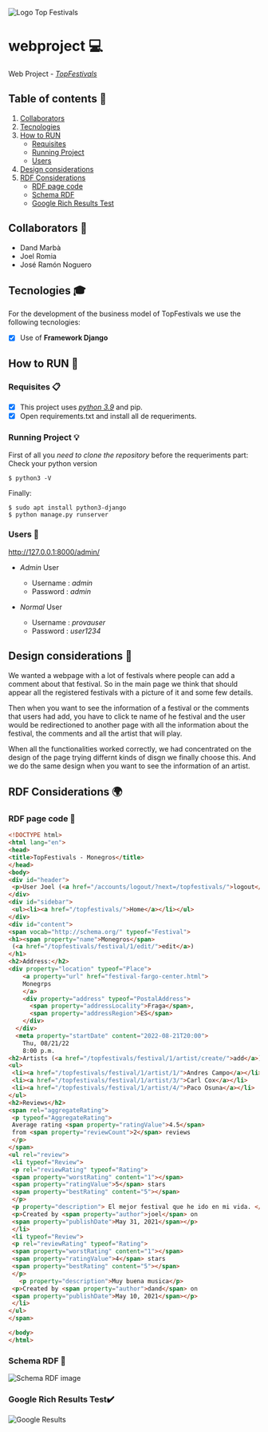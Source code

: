 ![Logo Top Festivals](docs/image_top_festivals.jpg)
# webproject 💻
Web Project - [*TopFestivals*][1]

[1]: https://github.com/dandmase/webproject
## Table of contents 🎯

1. [Collaborators](#collaborators-)
2. [Tecnologies](#tecnologies-)
3. [How to RUN](#how-to-run-)
    - [Requisites](#requisites-)
    - [Running Project](#running-project-)
    - [Users](#users-)
4. [Design considerations](#design-considerations-)
5. [RDF Considerations](#rdf-considerations-)
    - [RDF page code](#rdf-page-code)
    - [Schema RDF](#schema-rdf)
    - [Google Rich Results Test](#google-rich-results-test)

## Collaborators 👷
* Dand Marbà
* Joel Romia
* José Ramón Noguero

## Tecnologies 🎓

For the development of the business model of TopFestivals we use the following tecnologies:
- [X]  Use of **Framework Django** 





## How to RUN 🔧
### Requisites 📋  
- [X] This project uses [*python 3.9*][2] and pip.
- [X] Open requirements.txt and install all de requeriments.

[2]: https://www.python.org/downloads/release/python-394/ "Download Python 3.9"
  
### Running Project 💡
First of all you *need to clone the repository* before the requeriments part:  
Check your python version 
```console
$ python3 -V
```
Finally:
```console
$ sudo apt install python3-django
$ python manage.py runserver
```

### Users 👨
http://127.0.0.1:8000/admin/
  - *Admin* User
    * Username : *admin*
    * Password : *admin*

  - *Normal* User
    * Username : *provauser*
    * Password : *user1234*

## Design considerations 🎨
We wanted a webpage with a lot of festivals where people can add a comment about that festival. So in the main page we think that should appear all the registered festivals with a picture of it and some few details.

Then when you want to see the information of a festival or the comments that users had add, you have to click te name of he festival and the user would be redirectioned to another page with all the information about the festival,
the comments and all the artist that will play. 

When all the functionalities worked correctly, we had concentrated on the design of the page trying differnt kinds of disgn we finally choose this. 
And we do the same design when you want to see the information of an artist.

## RDF Considerations 🌍

### RDF page code 📌

```html
<!DOCTYPE html>
<html lang="en">
<head>
<title>TopFestivals - Monegros</title>
</head>
<body>
<div id="header">
 <p>User Joel (<a href="/accounts/logout/?next=/topfestivals/">logout</a>)</p>
</div>
<div id="sidebar">
 <ul><li><a href="/topfestivals/">Home</a></li></ul>
</div>
<div id="content">
<span vocab="http://schema.org/" typeof="Festival">
<h1><span property="name">Monegros</span>
 (<a href="/topfestivals/festival/1/edit/">edit</a>)
</h1>
<h2>Address:</h2>
<div property="location" typeof="Place">
    <a property="url" href="festival-fargo-center.html">
    Monegrps
    </a>
    <div property="address" typeof="PostalAddress">
      <span property="addressLocality">Fraga</span>,
      <span property="addressRegion">ES</span>
    </div>
  </div>
  <meta property="startDate" content="2022-08-21T20:00">
    Thu, 08/21/22
    8:00 p.m.
<h2>Artists (<a href="/topfestivals/festival/1/artist/create/">add</a>)</h2>
<ul>
 <li><a href="/topfestivals/festival/1/artist/1/">Andres Campo</a></li>
 <li><a href="/topfestivals/festival/1/artist/3/">Carl Cox</a></li>
 <li><a href="/topfestivals/festival/1/artist/4/">Paco Osuna</a></li>
</ul>
<h2>Reviews</h2>
<span rel="aggregateRating">
 <p typeof="AggregateRating">
 Average rating <span property="ratingValue">4.5</span>
 from <span property="reviewCount">2</span> reviews
 </p>
</span>
<ul rel="review">
 <li typeof="Review">
 <p rel="reviewRating" typeof="Rating">
 <span property="worstRating" content="1"></span>
 <span property="ratingValue">5</span> stars
 <span property="bestRating" content="5"></span>
 </p>
 <p property="description"> El mejor festival que he ido en mi vida. </p>
 <p>Created by <span property="author">joel</span> on
 <span property="publishDate">May 31, 2021</span></p>
 </li>
 <li typeof="Review">
 <p rel="reviewRating" typeof="Rating">
 <span property="worstRating" content="1"></span>
 <span property="ratingValue">4</span> stars
 <span property="bestRating" content="5"></span>
 </p>
   <p property="description">Muy buena musica</p>
 <p>Created by <span property="author">dand</span> on
 <span property="publishDate">May 10, 2021</span></p>
 </li>
</ul>
</span>

</body>
</html>
```

### Schema RDF 📑

![Schema RDF image](docs/scheme.png)

### Google Rich Results Test✔️

![Google Results](docs/google_results.jpg)
